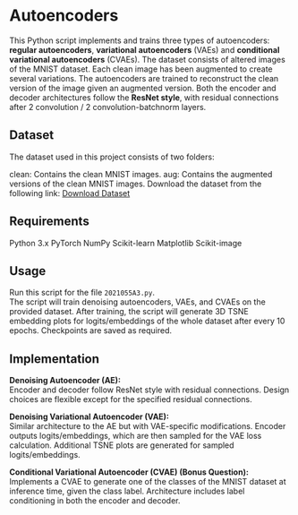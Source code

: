 # Autoencoders

This Python script implements and trains three types of autoencoders: **regular autoencoders**, **variational autoencoders** (VAEs) and **conditional variational autoencoders** (CVAEs). The dataset consists of altered images of the MNIST dataset. Each clean image has been augmented to create several variations. The autoencoders are trained to reconstruct the clean version of the image given an augmented version. Both the encoder and decoder architectures follow the **ResNet style**, with residual connections after 2 convolution / 2 convolution-batchnorm layers.

## Dataset
The dataset used in this project consists of two folders:

clean: Contains the clean MNIST images.
aug: Contains the augmented versions of the clean MNIST images. Download the dataset from the following link: [Download Dataset](https://drive.google.com/file/d/1QUJ17BOutB2HczZCzIKecgzvP2GEvrTw/view?usp=drive_link)

## Requirements
Python 3.x
PyTorch
NumPy
Scikit-learn
Matplotlib
Scikit-image

## Usage
Run this script for the file `2021055A3.py`.  
The script will train denoising autoencoders, VAEs, and CVAEs on the provided dataset.
After training, the script will generate 3D TSNE embedding plots for logits/embeddings of the whole dataset after every 10 epochs.
Checkpoints are saved as required.

## Implementation

**Denoising Autoencoder (AE):**  
Encoder and decoder follow ResNet style with residual connections.
Design choices are flexible except for the specified residual connections.

**Denoising Variational Autoencoder (VAE):**  
Similar architecture to the AE but with VAE-specific modifications.
Encoder outputs logits/embeddings, which are then sampled for the VAE loss calculation.
Additional TSNE plots are generated for sampled logits/embeddings.

**Conditional Variational Autoencoder (CVAE) (Bonus Question):**  
Implements a CVAE to generate one of the classes of the MNIST dataset at inference time, given the class label.
Architecture includes label conditioning in both the encoder and decoder.

